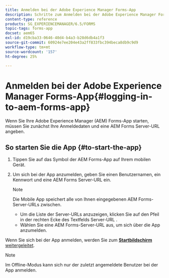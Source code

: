 ```yaml
---
title: Anmelden bei der Adobe Experience Manager Forms-App
description: Schritte zum Anmelden bei der Adobe Experience Manager Forms-App.
content-type: reference
products: SG_EXPERIENCEMANAGER/6.5/FORMS
topic-tags: forms-app
docset: aem65
exl-id: d19cba33-0646-40d4-b4a3-b28d6db4a1f3
source-git-commit: 60924e7ee204e43a2ff833fbc394beca8db9c9d9
workflow-type: tm+mt
source-wordcount: '157'
ht-degree: 25%

---
```


# Anmelden bei der Adobe Experience Manager Forms-App{#logging-in-to-aem-forms-app}

Wenn Sie Ihre Adobe Experience Manager (AEM) Forms-App starten, müssen Sie zunächst Ihre Anmeldedaten und eine AEM Forms Server-URL angeben.

## So starten Sie die App {#to-start-the-app}

1. Tippen Sie auf das Symbol der AEM Forms-App auf Ihrem mobilen Gerät.
1. Um sich bei der App anzumelden, geben Sie einen Benutzernamen, ein Kennwort und eine AEM Forms Server-URL ein.

   >[!NOTE]
   >
   >Die Mobile App speichert alle von Ihnen eingegebenen AEM Forms-Server-URLs zwischen.
   >
   >    * Um die Liste der Server-URLs anzuzeigen, klicken Sie auf den Pfeil in der rechten Ecke des Textfelds Server-URL .
   >    * Wählen Sie eine AEM Forms-Server-URL aus, um sich über die App anzumelden.

Wenn Sie sich bei der App anmelden, werden Sie zum [**Startbildschirm** weitergeleitet](../../forms/using/home-screen.md).

>[!NOTE]
>
>Im Offline-Modus kann sich nur der zuletzt angemeldete Benutzer bei der App anmelden.
